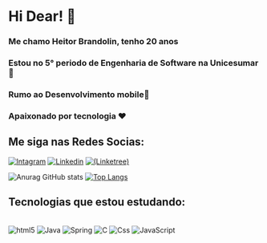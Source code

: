 
# Hi Dear! 👋

### Me chamo Heitor Brandolin, tenho 20 anos
### Estou no 5° periodo de Engenharia de Software na Unicesumar 📜
### Rumo ao Desenvolvimento mobile🚀
### Apaixonado por tecnologia ❤️

## Me siga nas Redes Socias:
[![Intagram](https://img.shields.io/badge/Instagram-E4405F?style=for-the-badge&logo=instagram&logoColor=whit)](https://www.instagram.com/tor_brandolin/)
[![Linkedin](https://img.shields.io/badge/LinkedIn-0077B5?style=for-the-badge&logo=linkedin&logoColor=white)](https://www.linkedin.com/in/heitor-brandolin/)
[![(Linketree)](https://img.shields.io/badge/linktree-39E09B?style=for-the-badge&logo=linktree&logoColor=white)](https://linktr.ee/Code_tor)

![Anurag GitHub stats][def]
[![Top Langs](https://github-readme-stats.vercel.app/api/top-langs/?username=devhetor&layout=compact)][def2]


## Tecnologias que estou estudando:
<div style="display: inline_block"><br/>
    <img align="ceter" alt="html5" src="https://img.shields.io/badge/HTML-239120?style=for-the-badge&logo=html5&logoColor=white"/>
    <img align="ceter" alt="Java" src="https://img.shields.io/badge/Java-ED8B00?style=for-the-badge&logo=java&logoColor=white"/>
    <img align="ceter" alt="Spring" src="https://img.shields.io/badge/Spring-6DB33F?style=for-the-badge&logo=spring&logoColor=white"/>
    <img align="ceter" alt="C" src="https://img.shields.io/badge/C-00599C?style=for-the-badge&logo=c&logoColor=whit"/>
    <img align="ceter" alt="Css" src="https://img.shields.io/badge/CSS-239120?&style=for-the-badge&logo=css3&logoColor=white"/>
    <img align="ceter" alt="JavaScript" src="https://img.shields.io/badge/JavaScript-323330?style=for-the-badge&logo=javascript&logoColor=F7DF1E"/>
</div><br/>

[def]: https://github-readme-stats.vercel.app/api?username=Devhetor&show_icons=true&theme=radical
[def2]: https://github.com/anuraghazra/github-readme-stats

